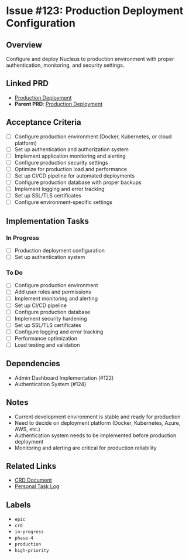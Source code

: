 # Issue #123: Production Deployment Configuration

## Overview
Configure and deploy Nucleus to production environment with proper authentication, monitoring, and security settings.

## Linked PRD
- [Production Deployment](../roadmap/product-requirements/PRD-production-deployment.md)
- **Parent PRD**: [Production Deployment](#103)

## Acceptance Criteria
- [ ] Configure production environment (Docker, Kubernetes, or cloud platform)
- [ ] Set up authentication and authorization system
- [ ] Implement application monitoring and alerting
- [ ] Configure production security settings
- [ ] Optimize for production load and performance
- [ ] Set up CI/CD pipeline for automated deployments
- [ ] Configure production database with proper backups
- [ ] Implement logging and error tracking
- [ ] Set up SSL/TLS certificates
- [ ] Configure environment-specific settings

## Implementation Tasks
### In Progress
- [ ] Production deployment configuration
- [ ] Set up authentication system

### To Do
- [ ] Configure production environment
- [ ] Add user roles and permissions
- [ ] Implement monitoring and alerting
- [ ] Set up CI/CD pipeline
- [ ] Configure production database
- [ ] Implement security hardening
- [ ] Set up SSL/TLS certificates
- [ ] Configure logging and error tracking
- [ ] Performance optimization
- [ ] Load testing and validation

## Dependencies
- Admin Dashboard Implementation (#122)
- Authentication System (#124)

## Notes
- Current development environment is stable and ready for production
- Need to decide on deployment platform (Docker, Kubernetes, Azure, AWS, etc.)
- Authentication system needs to be implemented before production deployment
- Monitoring and alerting are critical for production reliability

## Related Links
- [CRD Document](../roadmap/change-requests/CRD-production-deployment.md)
- [Personal Task Log](../tasks/personal/charl/tasklog-2025-07-05.md)

## Labels
- `epic`
- `crd`
- `in-progress`
- `phase-4`
- `production`
- `high-priority` 